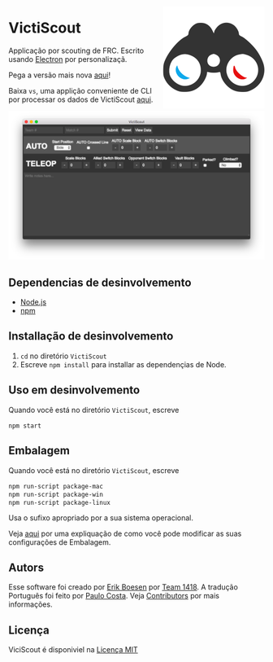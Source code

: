 [<img src="logo.png" align="right" width="200">](https://github.com/frc1418/VictiScout)
# VictiScout
Applicação por scouting de FRC. Escrito usando [Electron](http://electron.atom.io) por personalizaçã.

Pega a versão mais nova [aqui](https://github.com/frc1418/VictiScout/releases)!

Baixa `vs`, uma applição conveniente de CLI por processar os dados de VictiScout [aqui](https://github.com/frc1418/vs).

![Screenshot](screenshot.png)

## Dependencias de desinvolvemento
* [Node.js](https://nodejs.org)
* [npm](https://npmjs.com)

## Installação de desinvolvemento
1. `cd` no diretório `VictiScout`
2. Escreve `npm install` para installar as dependençias de Node.

## Uso em desinvolvemento
Quando você está no diretório `VictiScout`, escreve

    npm start

## Embalagem
Quando você está no diretório `VictiScout`, escreve

    npm run-script package-mac
    npm run-script package-win
    npm run-script package-linux

Usa o sufixo apropriado por a sua sistema operacional.

Veja [aqui](https://github.com/electron-userland/electron-packager#readme) por uma expliquação de como você pode modificar as suas configurações de Embalagem.

## Autors
Esse software foi creado por [Erik Boesen](https://github.com/ErikBoesen) por [Team 1418](https://github.com/frc1418). A tradução Português foi feito por [Paulo Costa](https://github.com/pauloca). Veja [Contributors](https://github.com/frc1418/VictiScout/graphs/contributors) por mais informações.

## Licença
ViciScout é disponiviel na [Licença MIT](LICENSE)
